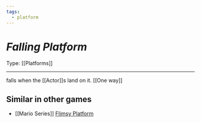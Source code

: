 ```yaml
---
tags:
  - platform
---
```

# _Falling Platform_

Type: [[Platforms]]

----


falls when the [[Actor]]s land on it. [[One way]]


## Similar in other games

* [[Mario Series]] [Flimsy Platform](https://www.mariowiki.com/Flimsy_Lift)